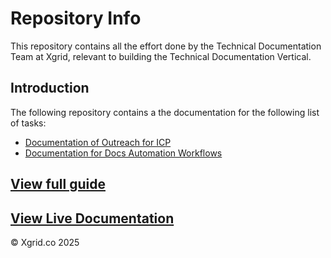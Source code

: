 # Repository Info

This repository contains all the effort done by the Technical Documentation Team at Xgrid, relevant to building the Technical Documentation Vertical.

## Introduction

The following repository contains a the documentation for the following list of tasks:

 - [Documentation of Outreach for ICP](docs/outreach.md)
 - [Documentation for Docs Automation Workflows](docs/rstdoc.md)

## [View full guide](docs/index.md)

## [View Live Documentation](https://khanumrabiah.github.io/Xgrid-Documentation-Repo/)

&copy; Xgrid.co 2025
